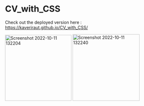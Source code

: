 # CV_with_CSS

Check out the deployed version here : https://kaveriraut.github.io/CV_with_CSS/

<img width="218" alt="Screenshot 2022-10-11 132204" src="https://user-images.githubusercontent.com/97447480/195031232-e2344915-3d21-4c9b-b198-ca0d667f122d.png">

<img width="220" alt="Screenshot 2022-10-11 132240" src="https://user-images.githubusercontent.com/97447480/195031249-c5eb4c96-f04b-43db-b8af-bbb56dfd11b1.png">
